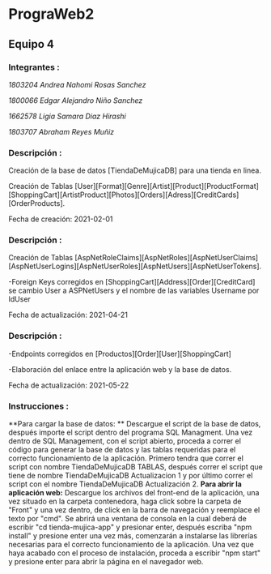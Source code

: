 # PrograWeb2
## Equipo 4

### **Integrantes** :

*1803204 Andrea Nahomi Rosas Sanchez*

*1800066 Edgar Alejandro Niño Sanchez*

*1662578 Ligia Samara Diaz Hirashi*

*1803707 Abraham Reyes Muñiz*


### **Descripción** :

Creación de la base de datos [TiendaDeMujicaDB] para una tienda en linea.

Creación de Tablas [User][Format][Genre][Artist][Product][ProductFormat][ShoppingCart][ArtistProduct][Photos][Orders][Adress][CreditCards][OrderProducts].

Fecha de creación: 2021-02-01

### **Descripción** :
Creación de Tablas [AspNetRoleClaims][AspNetRoles][AspNetUserClaims][AspNetUserLogins][AspNetUserRoles][AspNetUsers][AspNetUserTokens].

-Foreign Keys corregidos en [ShoppingCart][Address][Order][CreditCard] se cambio User a ASPNetUsers y el nombre de las variables Username por IdUser

Fecha de actualización: 2021-04-21

### **Descripción** :

-Endpoints corregidos en [Productos][Order][User][ShoppingCart]

-Elaboración del enlace entre la aplicación web y la base de datos.

Fecha de actualización: 2021-05-22

### **Instrucciones** : 
**Para cargar la base de datos: **
Descargue el script de la base de datos, después importe el script dentro del programa SQL Managment. Una vez dentro de SQL Management, con el script abierto, proceda a correr el código para generar la base de datos y las tablas requeridas para el correcto funcionamiento de la aplicación. Primero tendra que correr el script con nombre TiendaDeMujicaDB TABLAS, después correr el script que tiene de nombre TiendaDeMujicaDB Actualizacion 1 y por último correr el script con el nombre TiendaDeMujicaDB Actualización 2. 
**Para abrir la aplicación web:**
Descargue los archivos del front-end de la aplicación, una vez situado en la carpeta contenedora, haga click sobre la carpeta de "Front" y una vez dentro, de click en la barra de navegación y reemplace el texto por "cmd". Se abrirá una ventana de consola en la cual deberá de escribir "cd tienda-mujica-app" y presionar enter, después escriba "npm install" y presione enter una vez más, comenzarán a instalarse las librerías necesarias para el correcto funcionamiento de la aplicación. Una vez que haya acabado con el proceso de instalación, proceda a escribir "npm start" y presione enter para abrir la página en el navegador web. 

